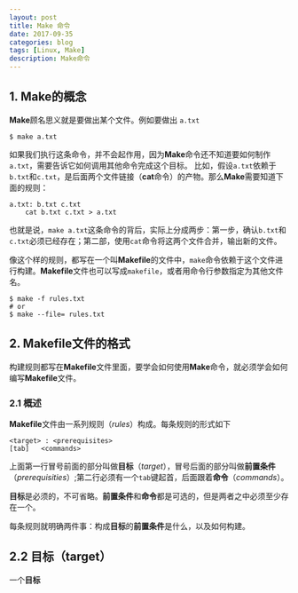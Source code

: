 ```yaml
---
layout: post
title: Make 命令
date: 2017-09-35
categories: blog
tags: [Linux, Make]
description: Make命令
---
```


## 1. Make的概念

**Make**顾名思义就是要做出某个文件。例如要做出 `a.txt`
```
$ make a.txt
```
如果我们执行这条命令，并不会起作用，因为**Make**命令还不知道要如何制作`a.txt`，需要告诉它如何调用其他命令完成这个目标。
比如，假设`a.txt`依赖于`b.txt`和`c.txt`，是后面两个文件链接（**cat**命令）的产物。那么**Make**需要知道下面的规则：
```
a.txt: b.txt c.txt
	cat b.txt c.txt > a.txt
```
也就是说，`make a.txt`这条命令的背后，实际上分成两步：第一步，确认`b.txt`和`c.txt`必须已经存在；第二部，使用`cat`命令将这两个文件合并，输出新的文件。

像这个样的规则，都写在一个叫**Makefile**的文件中，`make`命令依赖于这个文件进行构建。**Makefile**文件也可以写成`makefile`，或者用命令行参数指定为其他文件名。
```
$ make -f rules.txt
# or
$ make --file= rules.txt
```

## 2. Makefile文件的格式
构建规则都写在**Makefile**文件里面，要学会如何使用**Make**命令，就必须学会如何编写**Makefile**文件。

### 2.1 概述
**Makefile**文件由一系列规则（*rules*）构成。每条规则的形式如下
```
<target> : <prerequisites>
[tab]	<commands>
```
上面第一行冒号前面的部分叫做**目标**（*target*），冒号后面的部分叫做**前置条件**（*prerequisities*）;第二行必须有一个`tab`键起首，后面跟着**命令**（*commands*）。

**目标**是必须的，不可省略。**前置条件**和**命令**都是可选的，但是两者之中必须至少存在一个。

每条规则就明确两件事：构成**目标**的**前置条件**是什么，以及如何构建。

## 2.2 目标（target）
一个**目标**

